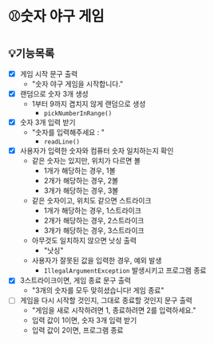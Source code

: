# ⚾숫자 야구 게임 

## 💡기능목록

- [x] 게임 시작 문구 출력
    - "숫자 야구 게임을 시작합니다."
- [x] 랜덤으로 숫자 3개 생성
    - 1부터 9까지 겹치지 않게 랜덤으로 생성
      - `pickNumberInRange()`
- [x] 숫자 3개 입력 받기
    - "숫자를 입력해주세요 : "   
      - `readLine()`
- [x] 사용자가 입력한 숫자와 컴퓨터 숫자 일치하는지 확인
    - 같은 숫자는 있지만, 위치가 다르면 볼
      - 1개가 해당하는 경우, 1볼
      - 2개가 해당하는 경우, 2볼
      - 3개가 해당하는 경우, 3볼
    - 같은 숫자이고, 위치도 같으면 스트라이크
      - 1개가 해당하는 경우, 1스트라이크
      - 2개가 해당하는 경우, 2스트라이크
      - 3개가 해당하는 경우, 3스트라이크
    - 아무것도 일치하지 않으면 낫싱 출력
      - "낫싱"
    - 사용자가 잘못된 값을 입력한 경우, 예외 발생
      - `IllegalArgumentException` 발생시키고 프로그램 종료
- [x] 3스트라이크이면, 게임 종료 문구 출력
  - "3개의 숫자를 모두 맞히셨습니다! 게임 종료"
- [ ] 게임을 다시 시작할 것인지, 그대로 종료할 것인지 문구 출력
  - "게임을 새로 시작하려면 1, 종료하려면 2를 입력하세요."
  - 입력 값이 1이면, 숫자 3개 입력 받기
  - 입력 값이 2이면, 프로그램 종료